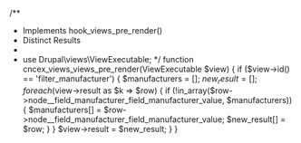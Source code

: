 




/**
 *  Implements hook_views_pre_render()
 *  Distinct Results
 *
 *  use Drupal\views\ViewExecutable;
 */
function cncex_views_views_pre_render(ViewExecutable $view) {
  if ($view->id() == 'filter_manufacturer') {
    $manufacturers = [];
    $new_result = [];
       foreach($view->result as $k => $row) {
        if (!in_array($row->node__field_manufacturer_field_manufacturer_value, $manufacturers)) {
          $manufacturers[] = $row->node__field_manufacturer_field_manufacturer_value;
          $new_result[] = $row;
        }
       }
   $view->result = $new_result;
  }
}
